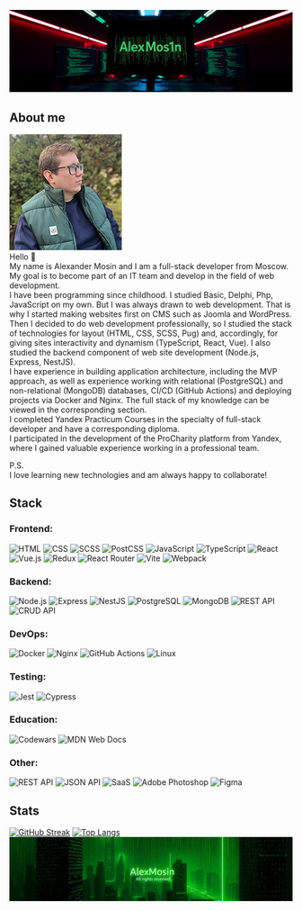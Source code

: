[![Header](https://github.com/AlexMoS1n/AlexMoS1n/blob/main/assets/alex-banner.jpg)](https://github.com/AlexMoS1n)
## About me
![Portrait](https://github.com/AlexMoS1n/AlexMoS1n/blob/main/assets/portrait-me.jpg)  
Hello 👋  
My name is Alexander Mosin and I am a full-stack developer from Moscow. My goal is to become part of an IT team and develop in the field of web development.    
I have been programming since childhood. I studied Basic, Delphi, Php, JavaScript on my own. But I was always drawn to web development. That is why I started making websites first on CMS such as Joomla and WordPress.  
Then I decided to do web development professionally, so I studied the stack of technologies for layout (HTML, CSS, SCSS, Pug) and, accordingly, for giving sites interactivity and dynamism (TypeScript, React, Vue).
I also studied the backend component of web site development (Node.js, Express, NestJS).  
I have experience in building application architecture, including the MVP approach, as well as experience working with relational (PostgreSQL) and non-relational (MongoDB) databases, CI/CD (GitHub Actions) and deploying projects via Docker and Nginx.
The full stack of my knowledge can be viewed in the corresponding section.  
I completed Yandex Practicum Courses in the specialty of full-stack developer and have a corresponding diploma.  
I participated in the development of the ProCharity platform from Yandex, where I gained valuable experience working in a professional team.  

P.S.  
I love learning new technologies and am always happy to collaborate!
## Stack
### Frontend: 
![HTML](https://img.shields.io/badge/HTML-E34F26?style=for-the-badge&logo=html5&logoColor=white)
![CSS](https://img.shields.io/badge/CSS-1572B6?style=for-the-badge&logo=css3&logoColor=white)
![SCSS](https://img.shields.io/badge/SCSS-CC6699?style=for-the-badge&logo=sass&logoColor=white)
![PostCSS](https://img.shields.io/badge/PostCSS-DD3A0A?style=for-the-badge&logo=postcss&logoColor=white)
![JavaScript](https://img.shields.io/badge/JavaScript-F7DF1E?style=for-the-badge&logo=javascript&logoColor=black)
![TypeScript](https://img.shields.io/badge/TypeScript-3178C6?style=for-the-badge&logo=typescript&logoColor=white)
![React](https://img.shields.io/badge/React-61DAFB?style=for-the-badge&logo=react&logoColor=black)
![Vue.js](https://img.shields.io/badge/vuejs-%2335495e.svg?style=for-the-badge&logo=vuedotjs&logoColor=%234FC08D)
![Redux](https://img.shields.io/badge/Redux-764ABC?style=for-the-badge&logo=redux&logoColor=white)
![React Router](https://img.shields.io/badge/React_Router-CA4245?style=for-the-badge&logo=react-router&logoColor=white)
![Vite](https://img.shields.io/badge/vite-%23646CFF.svg?style=for-the-badge&logo=vite&logoColor=white)
![Webpack](https://img.shields.io/badge/webpack-%238DD6F9.svg?style=for-the-badge&logo=webpack&logoColor=black)

### Backend:
![Node.js](https://img.shields.io/badge/Node.js-43853D?style=for-the-badge&logo=node.js&logoColor=white)
![Express](https://img.shields.io/badge/Express-000000?style=for-the-badge&logo=express&logoColor=white)
![NestJS](https://img.shields.io/badge/NestJS-E0234E?style=for-the-badge&logo=nestjs&logoColor=white)
![PostgreSQL](https://img.shields.io/badge/PostgreSQL-316192?style=for-the-badge&logo=postgresql&logoColor=white)
![MongoDB](https://img.shields.io/badge/MongoDB-47A248?style=for-the-badge&logo=mongodb&logoColor=white)
![REST API](https://img.shields.io/badge/REST%20API-005571?style=for-the-badge)
![CRUD API](https://img.shields.io/badge/CRUD%20API-4CAF50?style=for-the-badge)


### DevOps:
![Docker](https://img.shields.io/badge/Docker-2496ED?style=for-the-badge&logo=docker&logoColor=white)
![Nginx](https://img.shields.io/badge/Nginx-009639?style=for-the-badge&logo=nginx&logoColor=white)
![GitHub Actions](https://img.shields.io/badge/GitHub_Actions-2088FF?style=for-the-badge&logo=github-actions&logoColor=white)
![Linux](https://img.shields.io/badge/Linux-FCC624?style=for-the-badge&logo=linux&logoColor=black)

### Testing:
![Jest](https://img.shields.io/badge/Jest-C21325?style=for-the-badge&logo=jest&logoColor=white)
![Cypress](https://img.shields.io/badge/Cypress-17202C?style=for-the-badge&logo=cypress&logoColor=white)

### Education:
![Codewars](https://img.shields.io/badge/Codewars-B1361E?style=for-the-badge&logo=codewars&logoColor=grey)
![MDN Web Docs](https://img.shields.io/badge/MDN_Web_Docs-black?style=for-the-badge&logo=mdnwebdocs&logoColor=white)

### Other:
![REST API](https://img.shields.io/badge/REST_API-005571?style=for-the-badge&logo=rest&logoColor=white)
![JSON API](https://img.shields.io/badge/JSON_API-000000?style=for-the-badge&logo=json&logoColor=white)
![SaaS](https://img.shields.io/badge/SaaS-FF4088?style=for-the-badge&logo=sass&logoColor=white)
![Adobe Photoshop](https://img.shields.io/badge/adobe%20photoshop-%2331A8FF.svg?style=for-the-badge&logo=adobe%20photoshop&logoColor=white)
![Figma](https://img.shields.io/badge/figma-%23F24E1E.svg?style=for-the-badge&logo=figma&logoColor=white)
## Stats
[![GitHub Streak](https://streak-stats.demolab.com/?user=AlexMoS1n)](https://git.io/streak-stats)
[![Top Langs](https://github-readme-stats.vercel.app/api/top-langs/?username=AlexMoS1n&layout=pie)](https://github.com/anuraghazra/github-readme-stats)
[![Footer](https://github.com/AlexMoS1n/AlexMoS1n/blob/main/assets/footer-banner.jpg)](https://github.com/AlexMoS1n)